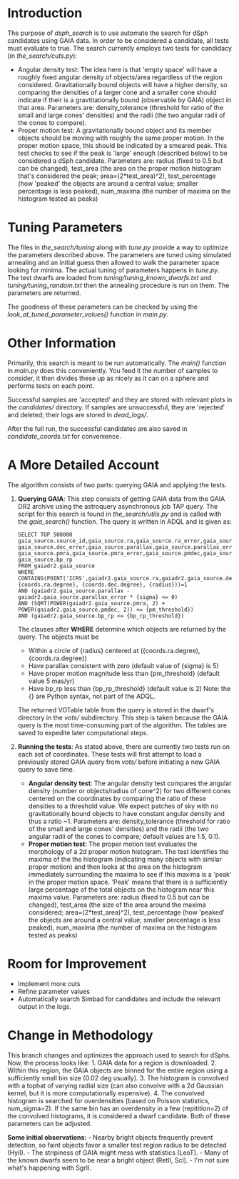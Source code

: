 # Introduction
The purpose of *dsph_search* is to use automate the search for dSph candidates using GAIA data. In order to be considered a candidate, all tests must evaluate to true. The search currently employs two tests for candidacy (in *the_search/cuts.py*):
- Angular density test: The idea here is that 'empty space' will have a roughly fixed angular density of objects/area regardless of the region considered. Gravitationally bound objects will have a higher density, so comparing the densities of a larger cone and a smaller cone should indicate if their is a gravtitationally bound (observable by GAIA) object in that area. Parameters are: density_tolerance (threshold for ratio of the small and large cones' densities) and the radii (the two angular radii of the cones to compare).
- Proper motion test: A gravitationally bound object and its member objects should be moving with roughly the same proper motion. In the proper motion space, this should be indicated by a smeared peak. This test checks to see if the peak is 'large' enough (described below) to be considered a dSph candidate. Parameters are: radius (fixed to 0.5 but can be changed), test_area (the area on the proper motion histogram that's considered the peak; area=(2&ast;test_area)^2), test_percentage (how 'peaked' the objects are around a central value; smaller percentage is less peaked), num_maxima (the number of maxima on the histogram tested as peaks)

# Tuning Parameters
The files in *the_search/tuning* along with *tune.py* provide a way to optimize the parameters described above. The parameters are tuned using simulated annealing and an initial guess then allowed to walk the parameter space looking for minima. The actual tuning of parameters happens in *tune.py*. The test dwarfs are loaded from *tuning/tuning_known_dwarfs.txt* and *tuning/tuning_random.txt* then the annealing procedure is run on them. The parameters are returned.

The goodness of these parameters can be checked by using the *look_at_tuned_parameter_values()* function in *main.py*. 

# Other Information
Primarily, this search is meant to be run automatically. The *main()* function in *main.py* does this conveniently. You feed it the number of samples to consider, it then divides these up as nicely as it can on a sphere and performs tests on each point. 

Successful samples are 'accepted' and they are stored with relevant plots in the *candidates/* directory. If samples are unsuccessful, they are 'rejected' and deleted; their logs are stored in *dead_logs/*.

After the full run, the successful candidates are also saved in *candidate_coords.txt* for convenience.

# A More Detailed Account
The algorithm consists of two parts: querying GAIA and applying the tests.

1. **Querying GAIA**: This step consists of getting GAIA data from the GAIA DR2 archive using the astroquery asynchronous job TAP query. The script for this search is found in *the_search/utils.py* and is called with the *gaia_search()* function.     The query is written in ADQL and is given as:
    ```
    SELECT TOP 500000
    gaia_source.source_id,gaia_source.ra,gaia_source.ra_error,gaia_source.dec,
    gaia_source.dec_error,gaia_source.parallax,gaia_source.parallax_error,
    gaia_source.pmra,gaia_source.pmra_error,gaia_source.pmdec,gaia_source.pmdec_error,
    gaia_source.bp_rp
    FROM gaiadr2.gaia_source
    WHERE
    CONTAINS(POINT('ICRS',gaiadr2.gaia_source.ra,gaiadr2.gaia_source.dec),CIRCLE('ICRS',{coords.ra.degree}, {coords.dec.degree}, {radius}))=1 
    AND (gaiadr2.gaia_source.parallax - gaiadr2.gaia_source.parallax_error * {sigma} <= 0) 
    AND (SQRT(POWER(gaiadr2.gaia_source.pmra, 2) + POWER(gaiadr2.gaia_source.pmdec, 2)) <= {pm_threshold}) 
    AND (gaiadr2.gaia_source.bp_rp <= {bp_rp_threshold})
    ```
    The clauses after **WHERE** determine which objects are returned by the query. The objects must be 
    - Within a circle of {radius} centered at ({coords.ra.degree), {coords.ra.degree})
    - Have parallax consistent with zero (default value of {sigma} is 5)
    - Have proper motion magnitude less than {pm_threshold} (default value 5 mas/yr)
    - Have bp_rp less than {bp_rp_threshold} (default value is 2)
    Note: the {} are Python syntax, not part of the ADQL.
    
    The returned VOTable table from the query is stored in the dwarf's directory in the *vots/* subdirectory. This step is taken because the GAIA query is the most time-consuming part of the algorithm. The tables are saved to expedite later computational steps.
  
2. **Running the tests**: As stated above, there are currently two tests run on each set of coordinates. These tests will first attempt to load a previously stored GAIA query from *vots/* before initiating a new GAIA query to save time.

      - **Angular density test**: The angular density test compares the angular density (number or objects/radius of cone^2) for two different cones centered on the coordinates by comparing the ratio of these densities to a threshold value. We expect patches of sky with no gravitationally bound objects to have constant angular density and thus a ratio ~1. Parameters are: density_tolerance (threshold for ratio of the small and large cones' densities) and the radii (the two angular radii of the cones to compare; default values are 1.5, 0.1). 
      - **Proper motion test**: The proper motion test evaluates the morphology of a 2d proper motion histogram. The test identifies the maxima of the the histogram (indicating many objects with similar proper motion) and then looks at the area on the histogram immediately surrounding the maxima to see if this maxima is a 'peak' in the proper motion space. 'Peak' means that there is a sufficiently large percentage of the total objects on the histogram near this maxima value. Parameters are: radius (fixed to 0.5 but can be changed), test_area (the size of the area around the maxima considered; area=(2&ast;test_area)^2), test_percentage (how 'peaked' the objects are around a central value; smaller percentage is less peaked), num_maxima (the number of maxima on the histogram tested as peaks)

    
# Room for Improvement
- Implement more cuts
- Refine parameter values
- Automatically search Simbad for candidates and include the relevant output in the logs. 

# Change in Methodology
This branch changes and optimizes the approach used to search for dSphs. Now, the process looks like:
    1. GAIA data for a region is downloaded.
    2. Within this region, the GAIA objects are binned for the entire region using a sufficiently small bin size (0.02 deg usually).
    3. The histogram is convolved with a tophat of varying radial size (can also convolve with a 2d Gaussian kernel, but it is more computationally expensive).
    4. The convolved histogram is searched for overdensities (based on Poisson statistics, num_sigma=2). If the same bin has an overdensity in a few (repitition=2) of the convolved histograms, it is considered a dwarf candidate. Both of these parameters can be adjusted.
    
**Some initial observations:**
    - Nearby bright objects frequently prevent detection, so faint objects favor a smaller test region radius to be detected (HyiI).
    - The stripiness of GAIA might mess with statistics (LeoT).
    - Many of the known dwarfs seem to be near a bright object (RetII, Scl).
    - I'm not sure what's happening with SgrII.
